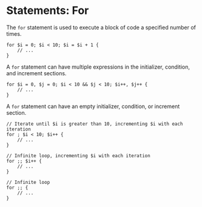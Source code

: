 # Statements: For

The `for` statement is used to execute a block of code a specified number of times.

```
for $i = 0; $i < 10; $i = $i + 1 {
    // ...
}
```

A `for` statement can have multiple expressions in the initializer, condition, and increment sections.

```
for $i = 0, $j = 0; $i < 10 && $j < 10; $i++, $j++ {
    // ...
}
```

A `for` statement can have an empty initializer, condition, or increment section.

```
// Iterate until $i is greater than 10, incrementing $i with each iteration
for ; $i < 10; $i++ {
    // ...
}

// Infinite loop, incrementing $i with each iteration
for ;; $i++ {
    // ...
}

// Infinite loop
for ;; {
    // ...
}
```
